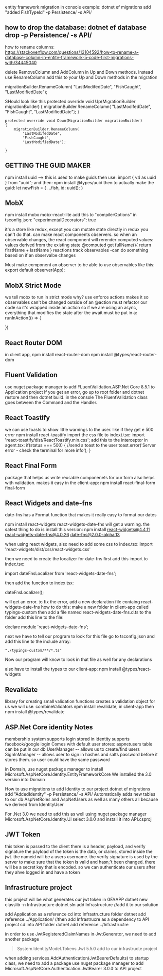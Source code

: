 entity framework migration in console example:
dotnet ef migrations add "added FishTypeId" -p Persistence/ -s API/

how to drop the database:
dotnet ef database drop -p Persistence/ -s API/
----------
how to rename columns: https://stackoverflow.com/questions/13104592/how-to-rename-a-database-column-in-entity-framework-5-code-first-migrations-with/34445040

delete RemoveColumn and AddColumn in Up and Down methods. Instead use RenameColumn
add this to your Up and Down methods in the migration

migrationBuilder.RenameColumn(
                "LastModifedDate",
                "FishCaught",
                "LastModifiedDate");

SHould look like this
    protected override void Up(MigrationBuilder migrationBuilder)
    {
        migrationBuilder.RenameColumn(
            "LastModifedDate",
            "FishCaught",
            "LastModifiedDate");
    }

    protected override void Down(MigrationBuilder migrationBuilder)
    {
        migrationBuilder.RenameColumn(
            "LastModifedDate",
            "FishCaught",
            "LastModifiedDate");

    }

GETTING THE GUID MAKER
------------------------
npm install uuid ==> this is used to make guids
then use: 
import { v4 as uuid } from "uuid";
and then: npm install @types/uuid
then to actually make the guid:
let newFish = {
                ...fish,
                id: uuid();
            }

MobX
---------
npm install mobx mobx-react-lite
add this to "compilerOptions" in tsconfig.json:
    "experimentalDecorators": true

it's a store like redux, except you can mutate state directly
in redux you can't do that.
can make react components observers. so when an observable changes, the react component will rerender
computed values: values derived from the existing state
    @computed get fullName(){
        return firstName + lastName
    }
reactions track observables
    -can do something based on if an observalbe changes 

Must make component an observer to be able to use observables
like this:
export default observer(App);

MobX Strict Mode
----------------
we tell mobx to run in strict mode
why?
use enforce actions
makes it so observables can't be changed outside of an @action
must refactor our code so it's wrapped inside an action
so if we are using an async, everything that modifies the state after the await must be put in a:
runInAction(() => {

})

React Router DOM
----------------
in client app, npm install react-router-dom
npm install @types/react-router-dom


Fluent Validation
-----
use nuget package manager to add FLuentValidation.ASP.Net Core 8.5.1 to Application project
If you get an error, go up to root folder and dotnet restore and then dotnet build. in the console
The FluentValidation class goes between the Command and the Handler.


React Toastify
------------------
we can use toasts to show little warnings to the user. like if they get e 500 error
npm install react-toastify
import the css file to indext.tsx:
import 'react-toastify/dist/ReactToastify.min.css';
add this to the interceptor in agent.tsx:
if(status === 500) {
    //send a toast to the user
    toast.error('Server error - check the terminal for more info');
  }

React Final Form
-------------------
package that helps us write reusable componenets for our form
also helps with validation. makes it easy
in the client-app: 
npm install react-final-form final-form

React Widgets and date-fns
---------------------------
date-fns has a Format function that makes it really easy to format our dates

npm install react-widgets react-widgets-date-fns
will get a warning. the safest thing to do is install this version:
npm install react-widgets@4.4.11 react-widgets-date-fns@4.0.26 date-fns@2.0.0-alpha.13

when using react widgets, also need to add some css to index.tsx:
import 'react-widgets/dist/css/react-widgets.css'

then we need to create the localizer for date-fns
first add this import to index.tsx:

import dateFnsLocalizer from 'react-widgets-date-fns';

then add the function to index.tsx:

dateFnsLocalizer();

will get an error. to fix the error, add a new declaration file containg react-widgets-date-fns
how to do this: 
make a new folder in client-app called typings-custom
then add a file named react-widgets-date-fns.d.ts to the folder
add this line to the file:

declare module 'react-widgets-date-fns';

next we have to tell our program to look for this file
go to tsconfig.json and add this line to the include array:

    "./typings-custom/**/*.ts"

Now our program will know to look in that file as well for any declarations

also have to install the types to our client-app:
npm install @types/react-widgets


Revalidate
--------------
library for creating small validation functions
creates a validation object for us
we will use: combineValidators
npm install revalidate, in client-app
then npm install @types/revalidate


ASP.Net Core identity Notes
------------------------
membership system 
supports login stored in identity
supports facebook/google login
Comes with default user stores:
aspnetusers table can be put in our db
UserManager -- allows us to create/find users
SignInManager -- allows user to sign in
hashes and salts password before it stores them. so user could have the same password

in Domain, use nuget package manager to install 
Microsoft.AspNetCore.Identity.EntityFrameworkCore
We installed the 3.0 version into Domain

How to use migrations to add Identity to our project
dotnet ef migrations add "AddedIdentity" -p Persistence/ -s API/
Automatically adds new tables to our db
AspNetRoles and AspNetUsers as well as many others
all because we derived from IdentityUser

For .Net 3.0 we need to add this as well using nuget package manager
Microsoft.AspNetCore.Identity.UI
select 3.0.0
and install it into API.csproj


JWT Token
--------------------
this token is passed to the client
there is a header, payload, and verify signature
the payload of the token is the data, or claims, stored inside the jwt. the nameid will be a users username.
the verify signature is used by the server to make sure that the token is valid and hasn;'t been changed. there will be a secret key that is encoded. so we can authenticate our users after they ahve logged in and have a token

Infrastructure project
----------------------
this project will be what generates our jwt token
in GFAAPP
dotnet new classlib -n Infrastructure
dotnet sln add Infrastructure
//add it to our solution

add Application as a reference
cd into Infrastructure folder
dotnet add reference ../Application/
//then add Infrastrucre as a dependency to API project
cd into API folder
dotnet add reference ../Infrastructre

in order to use JwtRegisteredClaimNames in JwtGenerator, we need to add another package
>System.IdentityModel.Tokens.Jwt 5.5.0
add to our infrastructe project

when adding services.AddAuthentication(JwtBearerDefaults) to startup class, we need to add a package
use nuget package manager to add 
Microsoft.AspNetCore.Authentication.JwtBearer 3.0.0 to API project
